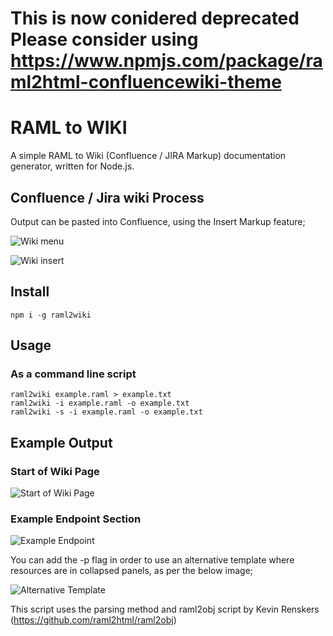# This is now conidered deprecated Please consider using https://www.npmjs.com/package/raml2html-confluencewiki-theme




# RAML to WIKI

A simple RAML to Wiki (Confluence / JIRA Markup) documentation generator, written for Node.js.

## Confluence / Jira wiki Process

Output can be pasted into Confluence, using the Insert Markup feature; 


![Wiki menu](https://raw.github.com/jhitchcock/raml2wiki/master/wikimenu.png)

![Wiki insert](https://raw.github.com/jhitchcock/raml2wiki/master/wikiinsert.png)


## Install
```
npm i -g raml2wiki
```


## Usage

### As a command line script

```
raml2wiki example.raml > example.txt
raml2wiki -i example.raml -o example.txt
raml2wiki -s -i example.raml -o example.txt
```




## Example Output

### Start of Wiki Page
![Start of Wiki Page](https://raw.github.com/jhitchcock/raml2wiki/master/wikiExample1.png)

### Example Endpoint Section
![Example Endpoint](https://raw.github.com/jhitchcock/raml2wiki/master/wikiExample2.png)



You can add the -p flag in order to use an alternative template where resources are in collapsed panels, as per the below image; 

![Alternative Template](https://raw.github.com/jhitchcock/raml2wiki/master/wikiExample2_alt.png)


This script uses the parsing method and raml2obj script by Kevin Renskers 
(https://github.com/raml2html/raml2obj)

